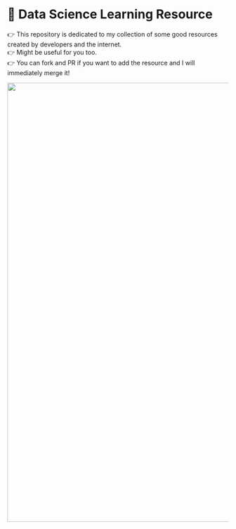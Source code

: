 # 📝 Data Science Learning Resource
👉 This repository is dedicated to my collection of some good resources created by developers and the internet. <br>
👉 Might be useful for you too. <br>
👉 You can fork and PR if you want to add the resource and I will immediately merge it! <br>

<div align="center">
<img src="https://images.unsplash.com/photo-1489641024260-20e5cb3ee4aa?ixlib=rb-4.0.3&ixid=M3wxMjA3fDB8MHxzZWFyY2h8Mnx8am91cm5leXxlbnwwfHwwfHx8MA%3D%3D&w=1000&q=80"  style="width:1000px;">
</div>







